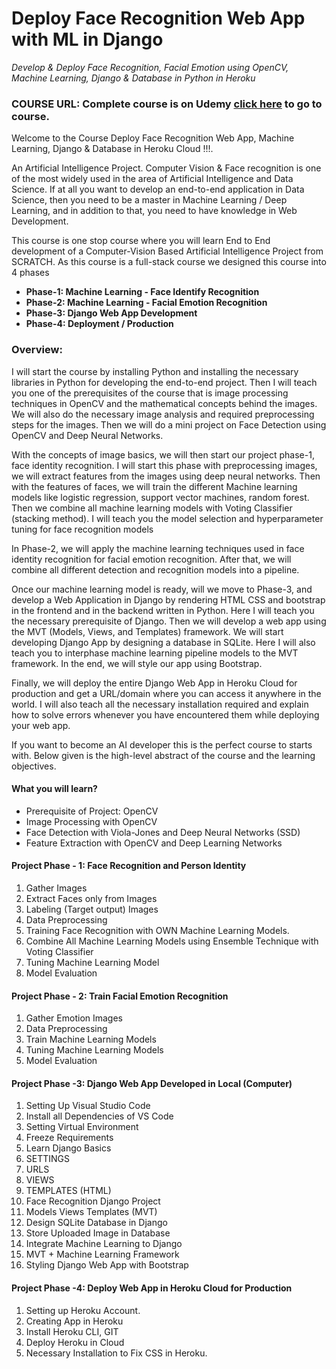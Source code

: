 # Deploy Face Recognition Web App with ML in Django

*Develop & Deploy Face Recognition, Facial Emotion using OpenCV, Machine Learning, Django & Database in Python in Heroku*
### COURSE URL: Complete course is on Udemy [click here](https://www.udemy.com/course/complete-face-recognition-app-machine-learning-django-heroku/?referralCode=976F3A2A4E1DFA345667) to go to course.

Welcome to the Course Deploy Face Recognition Web App, Machine Learning, Django & Database in Heroku Cloud !!!.

An Artificial Intelligence Project. Computer Vision & Face recognition is one of the most widely used in the area of Artificial Intelligence and Data Science. If at all you want to develop an end-to-end application in Data Science, then you need to be a master in Machine Learning / Deep Learning, and in addition to that, you need to have knowledge in Web Development.

This course is one stop course where you will learn End to End development of a Computer-Vision Based Artificial Intelligence Project from SCRATCH. As this course is a full-stack course we designed this course into 4 phases

* **Phase-1: Machine Learning - Face Identify Recognition**
* **Phase-2: Machine Learning - Facial Emotion Recognition**
* **Phase-3: Django Web App Development**
* **Phase-4: Deployment / Production**

### Overview:

I will start the course by installing Python and installing the necessary libraries in Python for developing the end-to-end project. Then I will teach you one of the prerequisites of the course that is image processing techniques in OpenCV and the mathematical concepts behind the images. We will also do the necessary image analysis and required preprocessing steps for the images. Then we will do a mini project on Face Detection using OpenCV and Deep Neural Networks.

With the concepts of image basics, we will then start our project phase-1, face identity recognition. I will start this phase with preprocessing images, we will extract features from the images using deep neural networks. Then with the features of faces, we will train the different Machine learning models like logistic regression, support vector machines, random forest. Then we combine all machine learning models with Voting Classifier (stacking method). I will teach you the model selection and hyperparameter tuning for face recognition models

In Phase-2, we will apply the machine learning techniques used in face identity recognition for facial emotion recognition. After that, we will combine all different detection and recognition models into a pipeline.

Once our machine learning model is ready, will we move to Phase-3, and develop a Web Application in Django by rendering HTML CSS and bootstrap in the frontend and in the backend written in Python. Here I will teach you the necessary prerequisite of Django. Then we will develop a web app using the MVT (Models, Views, and Templates) framework. We will start developing Django App by designing a database in SQLite. Here I will also teach you to interphase machine learning pipeline models to the MVT framework. In the end, we will style our app using Bootstrap.

Finally, we will deploy the entire Django Web App in Heroku Cloud for production and get a URL/domain where you can access it anywhere in the world. I will also teach all the necessary installation required and explain how to solve errors whenever you have encountered them while deploying your web app.

If you want to become an AI developer this is the perfect course to starts with. Below given is the high-level abstract of the course and the learning objectives.

#### What you will learn?

* Prerequisite of Project: OpenCV
* Image Processing with OpenCV
* Face Detection with Viola-Jones and Deep Neural Networks (SSD)
* Feature Extraction with OpenCV and Deep Learning Networks

####  Project Phase - 1: Face Recognition and Person Identity
1. Gather Images
2. Extract Faces only from Images
3. Labeling (Target output) Images
4. Data Preprocessing
5. Training Face Recognition with OWN Machine Learning Models.
6. Combine All Machine Learning Models using Ensemble Technique with Voting Classifier
7. Tuning Machine Learning Model
8. Model Evaluation

#### Project Phase - 2: Train Facial Emotion Recognition

1. Gather Emotion Images
2. Data Preprocessing
3. Train Machine Learning Models
4. Tuning Machine Learning Models
5. Model Evaluation

#### Project Phase -3: Django Web App Developed in Local (Computer)
1. Setting Up Visual Studio Code
2. Install all Dependencies of VS Code
3. Setting Virtual Environment
4. Freeze Requirements
5. Learn Django Basics
6. SETTINGS
7. URLS
8. VIEWS
9. TEMPLATES (HTML)
10. Face Recognition Django Project
11. Models Views Templates (MVT)
12. Design SQLite Database in Django
13. Store Uploaded Image in Database
14. Integrate Machine Learning to Django
15. MVT + Machine Learning Framework
16. Styling Django Web App with Bootstrap

#### Project Phase -4: Deploy Web App in Heroku Cloud for Production

1. Setting up Heroku Account.
2. Creating App in Heroku
3. Install Heroku CLI, GIT
4. Deploy Heroku in Cloud
5. Necessary Installation to Fix CSS in Heroku.

